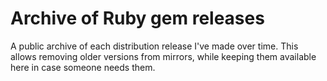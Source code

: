 Archive of Ruby gem releases
============================

A public archive of each distribution release I've made over time. This allows
removing older versions from mirrors, while keeping them available here in case
someone needs them.
